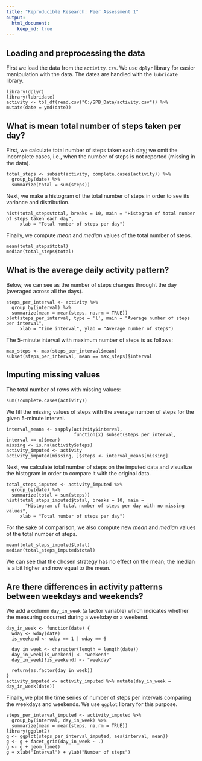 ```yaml
---
title: "Reproducible Research: Peer Assessment 1"
output: 
  html_document:
    keep_md: true
---
```



## Loading and preprocessing the data

First we load the data from the `activity.csv`. We use `dplyr` library for easier
manipulation with the data. The dates are handled with the `lubridate` library.

```{r load_and_process, message=FALSE}
library(dplyr)
library(lubridate)
activity <- tbl_df(read.csv("C:/SPB_Data/activity.csv")) %>% mutate(date = ymd(date))
```


## What is mean total number of steps taken per day?

First, we calculate total number of steps taken each day; we omit the incomplete cases, 
i.e., when the number of steps is not reported (missing in the data).

```{r total_steps}
total_steps <- subset(activity, complete.cases(activity)) %>% 
  group_by(date) %>% 
  summarize(total = sum(steps))
```

Next, we make a histogram of the total number of steps in order to see its variance 
and distribution.

```{r hist}
hist(total_steps$total, breaks = 10, main = "Histogram of total number of steps taken each day",
     xlab = "Total number of steps per day")
```

Finally, we compute *mean* and *median* values of the total number of steps.

```{r mean_and_median}
mean(total_steps$total)
median(total_steps$total)
```

## What is the average daily activity pattern?

Below, we can see as the number of steps changes throught the day (averaged across all the days).

```{r timeseries}
steps_per_interval <- activity %>% 
  group_by(interval) %>% 
  summarize(mean = mean(steps, na.rm = TRUE))
plot(steps_per_interval, type = 'l', main = "Average number of steps per interval",
     xlab = "Time interval", ylab = "Average number of steps")
```

The 5-minute interval with maximum number of steps is as follows:

```{r}
max_steps <- max(steps_per_interval$mean)
subset(steps_per_interval, mean == max_steps)$interval
```

## Imputing missing values

The total number of rows with missing values:

```{r missing_values}
sum(!complete.cases(activity))
```

We fill the missing values of steps with the average number of steps
for the given 5-minute interval.

```{r imputation}
interval_means <- sapply(activity$interval, 
                         function(x) subset(steps_per_interval, interval == x)$mean)
missing <- is.na(activity$steps)
activity_imputed <- activity
activity_imputed[missing, ]$steps <- interval_means[missing]
```

Next, we calculate total number of steps on the imputed data and visualize the histogram
in order to compare it with the original data.

```{r histogram_imputed}
total_steps_imputed <- activity_imputed %>% 
  group_by(date) %>% 
  summarize(total = sum(steps))
hist(total_steps_imputed$total, breaks = 10, main = 
       "Histogram of total number of steps per day with no missing values",
     xlab = "Total number of steps per day")
```

For the sake of comparison, we also compute new *mean* and *median* values 
of the total number of steps.

```{r mean_and_median_imputed}
mean(total_steps_imputed$total)
median(total_steps_imputed$total)
```

We can see that the chosen strategy has no effect on the mean; 
the median is a bit higher and now equal to the mean.

## Are there differences in activity patterns between weekdays and weekends?
We add a column `day_in_week` (a factor variable) which indicates whether the measuring occurred
during a weekday or a weekend.

```{r day_in_week}
day_in_week <- function(date) {
  wday <- wday(date)
  is_weekend <- wday == 1 | wday == 6
  
  day_in_week <- character(length = length(date))
  day_in_week[is_weekend] <- "weekend"
  day_in_week[!is_weekend] <- "weekday"
  
  return(as.factor(day_in_week))
}
activity_imputed <- activity_imputed %>% mutate(day_in_week = day_in_week(date))
```

Finally, we plot the time series of number of steps per intervals 
comparing the weekdays and weekends. We use `ggplot` library for this purpose.

```{r timeseries_compare, message=FALSE, warning=FALSE}
steps_per_interval_imputed <- activity_imputed %>% 
  group_by(interval, day_in_week) %>% 
  summarize(mean = mean(steps, na.rm = TRUE))
library(ggplot2)
g <- ggplot(steps_per_interval_imputed, aes(interval, mean))
g <- g + facet_grid(day_in_week ~ .)
g <- g + geom_line()
g + xlab("Interval") + ylab("Number of steps")
```